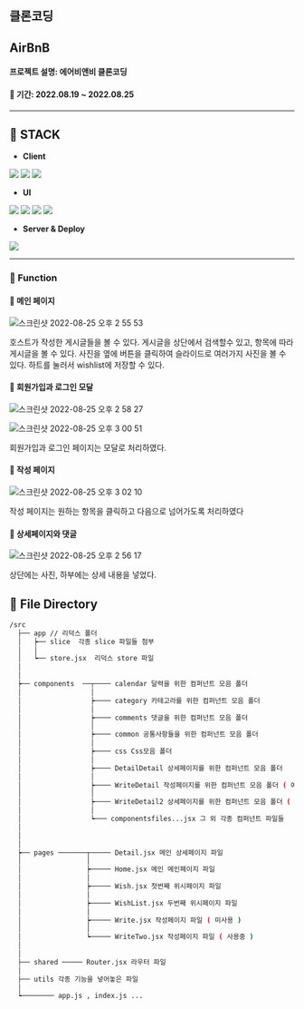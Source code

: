 <h2><b>클론코딩</b></h2>
<h2>AirBnB</h2>
<h4>프로젝트 설명: 에어비앤비 클론코딩</h4>
<h4>📆 기간: 2022.08.19 ~ 2022.08.25</h4>

<hr/>

<h2>🔧 STACK</h2>

- <strong>Client</strong>
<p>
  <img src="https://img.shields.io/badge/JavaScript-F7DF1E?style=for-the-badge&logo=JavaScript&logoColor=black">
  <img src="https://img.shields.io/badge/React-61DAFB?style=for-the-badge&logo=React&logoColor=black">
  <img src="https://img.shields.io/badge/Redux-764ABC?style=for-the-badge&logo=Redux&logoColor=white">
</p>

- <strong>UI</strong>

<p>
  <img src="https://img.shields.io/badge/styled components-DB7093?style=for-the-badge&logo=styled-components&logoColor=white">
  <img src="https://img.shields.io/badge/CSS-1572B6?style=for-the-badge&logo=CSS3&logoColor=white">
  <img src="https://img.shields.io/badge/font awsome-528DD7?style=for-the-badge&logo=Font Awesome&logoColor=white">
  <img src="https://img.shields.io/badge/Amazon S3-1572B6?style=for-the-badge&logo=Amazon S3&logoColor=white">
</p>

- <strong>Server & Deploy</strong>

<p>
  <img src="https://img.shields.io/badge/Vercel-000000?style=for-the-badge&logo=Vercel&logoColor=white">
</p>

<hr/>

### 🔎 Function

#### 📄 메인 페이지

![스크린샷 2022-08-25 오후 2 55 53](https://user-images.githubusercontent.com/97071355/186586163-7d72244e-7708-44bd-a6e3-82f719daec6f.png)

호스트가 작성한 게시글들을 볼 수 있다.
게시글을 상단에서 검색할수 있고, 항목에 따라 게시글을 볼 수 있다.
사진을 옆에 버튼을 클릭하여 슬라이드로 여러가지 사진을 볼 수 있다.
하트를 눌러서 wishlist에 저장할 수 있다.

#### 📄 회원가입과 로그인 모달

![스크린샷 2022-08-25 오후 2 58 27](https://user-images.githubusercontent.com/97071355/186586697-a7936119-72bc-44b1-8fd3-78b30deefa56.png)

![스크린샷 2022-08-25 오후 3 00 51](https://user-images.githubusercontent.com/97071355/186586810-587a25a8-35f2-4e81-8dec-e8c86fef4608.png)

회원가입과 로그인 페이지는 모달로 처리하였다.

#### 📄 작성 페이지

![스크린샷 2022-08-25 오후 3 02 10](https://user-images.githubusercontent.com/97071355/186587047-7bfa138f-0290-42ff-bab0-03ee5f27740f.png)

작성 페이지는 원하는 항목을 클릭하고 다음으로 넘어가도록 처리하였다

#### 📄 상세페이지와 댓글

![스크린샷 2022-08-25 오후 2 56 17](https://user-images.githubusercontent.com/97071355/186587103-85029d63-5363-4d3a-89ec-573723f05258.png)

상단에는 사진, 하부에는 상세 내용을 넣었다.


</hr>

## 📁 File Directory

```bash
/src
  ├── app // 리덕스 폴더
  │   ┝── slice  각종 slice 파일들 첨부         
  │   │                                     
  │   ┕── store.jsx  리덕스 store 파일         
  │
  │
  ┝── components  ──┬──── calendar 달력을 위한 컴퍼넌트 모음 폴더
  │                 │
  │                 ┝──── category 카테고라를 위한 컴퍼넌트 모음 폴더
  │                 │
  │                 ┝──── comments 댓글을 위한 컴퍼넌트 모음 폴더
  │                 │
  │                 ┝──── common 공통사항들을 위한 컴퍼넌트 모음 폴더
  │                 │
  │                 ┝──── css Css모음 폴더
  │                 │
  │                 ┝──── DetailDetail 상세페이지를 위한 컴퍼넌트 모음 폴더
  │                 │
  │                 ┝──── WriteDetail 작성페이지를 위한 컴퍼넌트 모음 폴더 ( 예비용, 사용하지 않음 ) 
  │                 │
  │                 ┝──── WriteDetail2 상세페이지를 위한 컴퍼넌트 모음 폴더 ( 현재 적용중 )
  │                 │
  │                 ┕─── componentsfiles...jsx 그 외 각종 컴퍼넌트 파일들
  │            
  │ 
  │ 
  ┝── pages ───────┬───── Detail.jsx 메인 상세페이지 파일
  │                │          
  │                ┝───── Home.jsx 메인 메인페이지 파일
  │                │          
  │                ┝───── Wish.jsx 첫번째 위시페이지 파일
  │                │          
  │                ┝───── WishList.jsx 두번째 위시페이지 파일
  │                │          
  │                ┝───── Write.jsx 작성페이지 파일 ( 미사용 )
  │                │          
  │                ┕───── WriteTwo.jsx 작성페이지 파일 ( 사용중 )
  │                                                
  │                 
  ├── shared ───── Router.jsx 라우터 파일
  │   
  ├── utils 각종 기능을 넣어놓은 파일            
  │
  ┕──────── app.js , index.js ...

```
